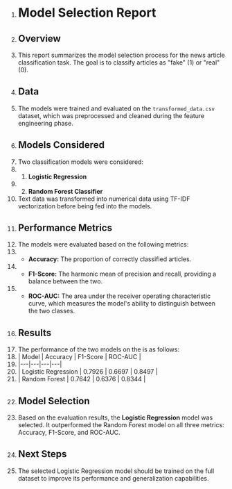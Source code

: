 1. # Model Selection Report
2. ## Overview
3. This report summarizes the model selection process for the news article classification task. The goal is to classify articles as "fake" (1) or "real" (0).
4. ## Data
5. The models were trained and evaluated on the `transformed_data.csv` dataset, which was preprocessed and cleaned during the feature engineering phase.
6. ## Models Considered
7. Two classification models were considered:
8. 1. **Logistic Regression**
9. 2. **Random Forest Classifier**
10. Text data was transformed into numerical data using TF-IDF vectorization before being fed into the models.
11. ## Performance Metrics
12. The models were evaluated based on the following metrics:
13. * **Accuracy:** The proportion of correctly classified articles.
14. * **F1-Score:** The harmonic mean of precision and recall, providing a balance between the two.
15. * **ROC-AUC:** The area under the receiver operating characteristic curve, which measures the model's ability to distinguish between the two classes.
16. ## Results
17. The performance of the two models on the is as follows:
18. | Model | Accuracy | F1-Score | ROC-AUC |
19. |---|---|---|---|
20. | Logistic Regression | 0.7926 | 0.6697 | 0.8497 |
21. | Random Forest | 0.7642 | 0.6376 | 0.8344 |
22. ## Model Selection
23. Based on the evaluation results, the **Logistic Regression** model was selected. It outperformed the Random Forest model on all three metrics: Accuracy, F1-Score, and ROC-AUC.
24. ## Next Steps
25. The selected Logistic Regression model should be trained on the full dataset to improve its performance and generalization capabilities.
